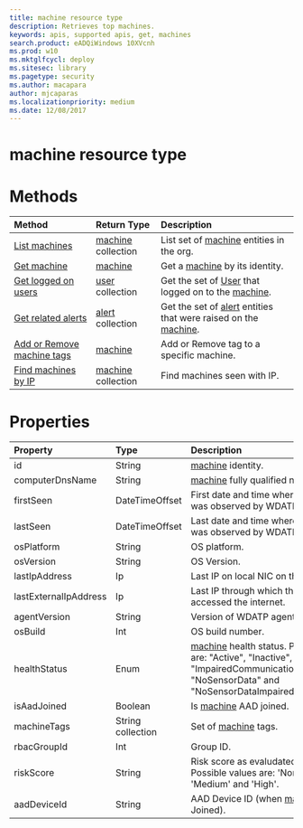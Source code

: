 ```yaml
---
title: machine resource type
description: Retrieves top machines.
keywords: apis, supported apis, get, machines
search.product: eADQiWindows 10XVcnh
ms.prod: w10
ms.mktglfcycl: deploy
ms.sitesec: library
ms.pagetype: security
ms.author: macapara
author: mjcaparas
ms.localizationpriority: medium
ms.date: 12/08/2017
---
```


# machine resource type


# Methods
Method|Return Type |Description
:---|:---|:---
[List machines](get-machines-windows-defender-advanced-threat-protection-new.md) | [machine](machine-windows-defender-advanced-threat-protection-new.md) collection | List set of [machine](machine-windows-defender-advanced-threat-protection-new.md) entities in the org.
[Get machine](get-machine-by-id-windows-defender-advanced-threat-protection-new.md) | [machine](machine-windows-defender-advanced-threat-protection-new.md) | Get a [machine](machine-windows-defender-advanced-threat-protection-new.md) by its identity.
[Get logged on users](get-machine-log-on-users-windows-defender-advanced-threat-protection-new.md) | [user](user-windows-defender-advanced-threat-protection-new.md) collection | Get the set of [User](user-windows-defender-advanced-threat-protection-new.md) that logged on to the [machine](machine-windows-defender-advanced-threat-protection-new.md).
[Get related alerts](get-machine-related-alerts-windows-defender-advanced-threat-protection-new.md) | [alert](alerts-windows-defender-advanced-threat-protection-new.md) collection | Get the set of [alert](alerts-windows-defender-advanced-threat-protection-new.md) entities that were raised on the [machine](machine-windows-defender-advanced-threat-protection-new.md).
[Add or Remove machine tags](add-or-remove-machine-tags-windows-defender-advanced-threat-protection-new.md) | [machine](machine-windows-defender-advanced-threat-protection-new.md) | Add or Remove tag to a specific machine.
[Find machines by IP](find-machines-by-ip-windows-defender-advanced-threat-protection-new.md) | [machine](machine-windows-defender-advanced-threat-protection-new.md) collection | Find machines seen with IP.

# Properties
Property |	Type	|	Description
:---|:---|:---
id | String | [machine](machine-windows-defender-advanced-threat-protection-new.md) identity.
computerDnsName | String | [machine](machine-windows-defender-advanced-threat-protection-new.md) fully qualified name.
firstSeen | DateTimeOffset | First date and time where the [machine](machine-windows-defender-advanced-threat-protection-new.md) was observed by WDATP.
lastSeen | DateTimeOffset | Last date and time where the [machine](machine-windows-defender-advanced-threat-protection-new.md) was observed by WDATP.
osPlatform | String | OS platform.
osVersion | String | OS Version.
lastIpAddress | Ip | Last IP on local NIC on the [machine](machine-windows-defender-advanced-threat-protection-new.md).
lastExternalIpAddress | Ip | Last IP through which the [machine](machine-windows-defender-advanced-threat-protection-new.md) accessed the internet.
agentVersion | String | Version of WDATP agent.
osBuild | Int | OS build number.
healthStatus | Enum | [machine](machine-windows-defender-advanced-threat-protection-new.md) health status. Possible values are: "Active", "Inactive", "ImpairedCommunication", "NoSensorData" and "NoSensorDataImpairedCommunication"
isAadJoined | Boolean | Is [machine](machine-windows-defender-advanced-threat-protection-new.md) AAD joined.
machineTags | String collection | Set of [machine](machine-windows-defender-advanced-threat-protection-new.md) tags.
rbacGroupId | Int | Group ID.
riskScore | String | Risk score as evaludated by WDATP. Possible values are: 'None', 'Low', 'Medium' and 'High'.
aadDeviceId | String | AAD Device ID (when [machine](machine-windows-defender-advanced-threat-protection-new.md) is Aad Joined).